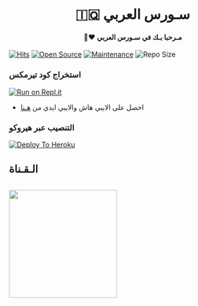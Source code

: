 
<h1 align="center"><b>🇮🇶 سـورس العربي  </b></h1>
<h4 align="center">🧸♥ مـرحبا بـك في سـورس العربي</h4>

[![Hits](https://hits.seeyoufarm.com/api/count/incr/badge.svg?url=https%3A%2F%2Fgithub.com%2Fabduiop%2Fabduiop&count_bg=%2379C83D&title_bg=%23555555&icon=&icon_color=%23E7E7E7&title=hits&edge_flat=false)](https://github.com/abduiop/abduiop)
[![Open Source](https://badges.frapsoft.com/os/v2/open-source.png?v=103)](https://github.com/ellerbrock/open-source-badges/)
[![Maintenance](https://img.shields.io/badge/Maintained%3F-yes-green?&style=flat-square)](https://GitHub.com/abduiop/abduiop/graphs/commit-activity) 
![Repo Size](https://img.shields.io/github/repo-size/abduiop/abduiop?&style=flat-square&logo=github)


### استخراج كود تيرمكس  ##
[![Run on Repl.it](https://repl.it/badge/github/STARKGANG/friday)](https://replit.com/@JMTHONAR/stringsession)
- احصل على الايبي هاش والايبي ايدي من  [هـنا](https://my.telegram.org/)    

### التنصيب عبر هيروكو ##
[![Deploy To Heroku](https://www.herokucdn.com/deploy/button.svg)](https://dashboard.heroku.com/new?template=https://github.com/abduiop/abduiop)

## الـقـناة ##
   <a href="https://t.me/a_bdui62"><img src="https://img.shields.io/badge/Source%20Dev%3F-here-inactive?&style=plastic?&logo=telegram" width=220px></a></p>
 - 
